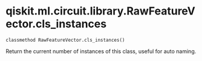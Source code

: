 # qiskit.ml.circuit.library.RawFeatureVector.cls\_instances

`classmethod RawFeatureVector.cls_instances()`

Return the current number of instances of this class, useful for auto naming.
